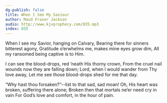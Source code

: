 ```yaml
---
dg-publish: false
title: When I See My Saviour
author: Maud Frazer Jackson
audio: http://www.kjvprophecy.com/035.mp3
index: 035
---
```


When I see my Savior, hanging on Calvary,
Bearing there for sinners bitterest agony,
Gratitude o’erwhelms me, makes mine eyes grow dim,
All my ransomed being captive is to Him.

I can see the blood-drops, red ’neath His thorny crown,
From the cruel nail wounds now they are falling down;
Lord, when I would wander from Thy love away,
Let me see those blood-drops shed for me that day.

“Why hast thou forsaken?”--list to that sad, sad moan!
Oh, His heart was broken, suffering there alone;
Broken then that mortals ne’er need cry in vain
For God’s love and comfort, in the hour of pain.